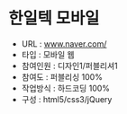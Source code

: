 # 한일텍 모바일
- URL  : www.naver.com/
- 타입 :  모바일 웹
- 참여인원 : 디자인1/퍼블리셔1
- 참여도 : 퍼블리싱 100%
- 작업방식 : 하드코딩 100%
- 구성 : html5/css3/jQuery
